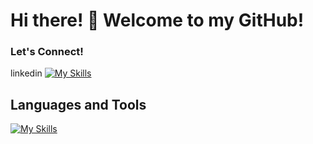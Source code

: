 # Hi there! 👋 Welcome to my GitHub! 


### Let's Connect!
linkedin
[![My Skills](https://skillicons.dev/icons?i=linkedin)](https://skillicons.dev)

## Languages and Tools
[![My Skills](https://skillicons.dev/icons?i=js,html,css,nodejs,c#)](https://skillicons.dev)
<!--
**Rivki7/Rivki7** is a ✨ _special_ ✨ repository because its `README.md` (this file) appears on your GitHub profile.

Here are some ideas to get you started:

- 🔭 I’m currently working on ...
- 🌱 I’m currently learning ...
- 👯 I’m looking to collaborate on ...
- 🤔 I’m looking for help with ...
- 💬 Ask me about ...
- 📫 How to reach me: ...
- 😄 Pronouns: ...
- ⚡ Fun fact: ...
-->
